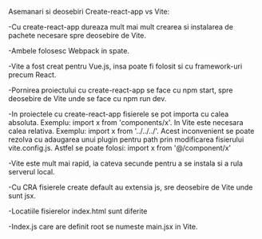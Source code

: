 Asemanari si deosebiri Create-react-app vs Vite: 

-Cu create-react-app dureaza mult mai mult crearea si instalarea de pachete necesare spre deosebire de Vite.

-Ambele folosesc Webpack in spate.

-Vite a fost creat pentru Vue.js, insa poate fi folosit si cu framework-uri precum React.

-Pornirea proiectului cu create-react-app se face cu npm start, spre deosebire de Vite unde se face cu npm run dev.

-In proiectele cu create-react-app fisierele se pot importa cu calea absoluta. Exemplu: import x from 'components/x'.
In Vite este necesara calea relativa. Exemplu: import x from '../../../'. Acest inconvenient se poate rezolva cu adaugarea unui plugin pentru path prin modificarea fisierului vite.config.js. Astfel se poate folosi: import x from '@/component/x'

-Vite este mult mai rapid, ia cateva secunde pentru a se instala si a rula serverul local.

-Cu CRA fisierele create default au extensia js, sre deosebire de Vite unde sunt jsx.

-Locatiile fisierelor index.html sunt diferite

-Index.js care are definit root se numeste main.jsx in Vite.
